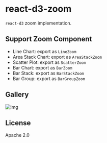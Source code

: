 # react-d3-zoom

`react-d3` zoom implementation.

## Support Zoom Component

- Line Chart: export as `LineZoom`
- Area Stack Chart: export as `AreaStackZoom`
- Scatter Plot: export as `ScatterZoom`
- Bar Chart: export as `BarZoom`
- Bar Stack: export as `BarStackZoom`
- Bar Group: export as `BarGroupZoom`

## Gallery

![img](http://www.reactd3.org/img/zoom/cover.png)

## License

Apache 2.0
